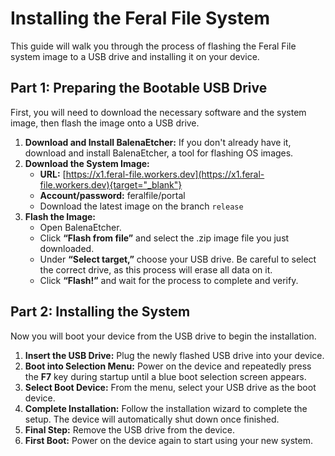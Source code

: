 # **Installing the Feral File System**

This guide will walk you through the process of flashing the Feral File system image to a USB drive and installing it on your device.

## **Part 1: Preparing the Bootable USB Drive**

First, you will need to download the necessary software and the system image, then flash the image onto a USB drive.

1. **Download and Install BalenaEtcher:** If you don't already have it, download and install BalenaEtcher, a tool for flashing OS images.  
2. **Download the System Image:**  
   * **URL:** [https://x1.feral-file.workers.dev](https://x1.feral-file.workers.dev){target="_blank"}
   * **Account/password:** feralfile/portal
   * Download the latest image on the branch `release`
3. **Flash the Image:**  
   * Open BalenaEtcher.  
   * Click **“Flash from file”** and select the .zip image file you just downloaded.  
   * Under **“Select target,”** choose your USB drive. Be careful to select the correct drive, as this process will erase all data on it.  
   * Click **“Flash\!”** and wait for the process to complete and verify.

## **Part 2: Installing the System**

Now you will boot your device from the USB drive to begin the installation.

1. **Insert the USB Drive:** Plug the newly flashed USB drive into your device.  
2. **Boot into Selection Menu:** Power on the device and repeatedly press the **F7** key during startup until a blue boot selection screen appears.  
3. **Select Boot Device:** From the menu, select your USB drive as the boot device.  
4. **Complete Installation:** Follow the installation wizard to complete the setup. The device will automatically shut down once finished.  
5. **Final Step:** Remove the USB drive from the device.  
6. **First Boot:** Power on the device again to start using your new system.